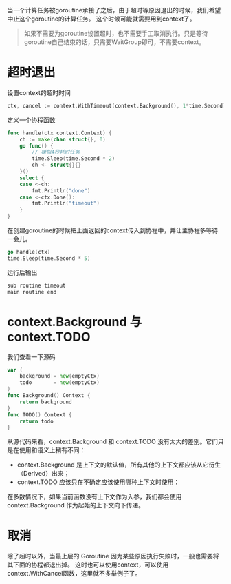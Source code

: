 当一个计算任务被goroutine承接了之后，由于超时等原因退出的时候，我们希望中止这个goroutine的计算任务。 这个时候可能就需要用到context了。

> 如果不需要为goroutine设置超时，也不需要手工取消执行。只是等待goroutine自己结束的话，只需要WaitGroup即可，不需要context。

# 超时退出
设置context的超时时间
```go
ctx, cancel := context.WithTimeout(context.Background(), 1*time.Second)
```

定义一个协程函数
```go
func handle(ctx context.Context) {
	ch := make(chan struct{}, 0)
	go func() {
		// 模拟4秒耗时任务
		time.Sleep(time.Second * 2)
		ch <- struct{}{}
	}()
	select {
	case <-ch:
		fmt.Println("done")
	case <-ctx.Done():
		fmt.Println("timeout")
	}
}
```

在创建goroutine的时候把上面返回的context传入到协程中，并让主协程多等待一会儿。
```go
go handle(ctx)
time.Sleep(time.Second * 5)
```

运行后输出
```go
sub routine timeout
main routine end
```

# context.Background 与 context.TODO
我们查看一下源码
```go
var (
	background = new(emptyCtx)
	todo       = new(emptyCtx)
)
func Background() Context {
	return background
}
func TODO() Context {
	return todo
}
```

从源代码来看，context.Background 和 context.TODO 没有太大的差别。它们只是在使用和语义上稍有不同：

- context.Background 是上下文的默认值，所有其他的上下文都应该从它衍生（Derived）出来；
- context.TODO 应该只在不确定应该使用哪种上下文时使用；

在多数情况下，如果当前函数没有上下文作为入参，我们都会使用 context.Background 作为起始的上下文向下传递。

# 取消
除了超时以外，当最上层的 Goroutine 因为某些原因执行失败时，一般也需要将其下面的协程都退出掉。
这时也可以使用context，可以使用context.WithCancel函数，这里就不多举例子了。






